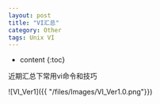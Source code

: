 ```yaml
---
layout: post
title: "VI汇总"
category: Other
tags: Unix VI
---
```


* content
{:toc}

近期汇总下常用vi命令和技巧






![VI_Ver1]({{ "/files/Images/VI_Ver1.0.png"}})


